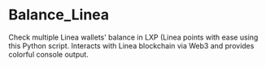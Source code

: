# Balance_Linea
Check multiple Linea wallets' balance in LXP (Linea points with ease using this Python script. Interacts with Linea blockchain via Web3 and provides colorful console output.
